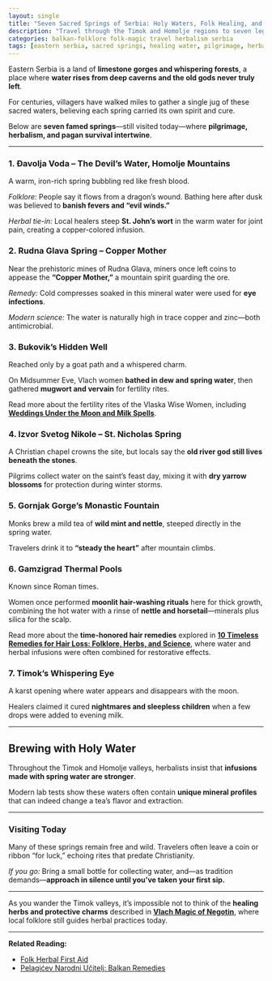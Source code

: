 ```yaml
---
layout: single
title: "Seven Sacred Springs of Serbia: Holy Waters, Folk Healing, and Herbal Magic"
description: "Travel through the Timok and Homolje regions to seven legendary springs where pilgrims once sought cures, witches gathered herbs, and water itself was medicine."
categories: balkan-folklore folk-magic travel herbalism serbia
tags: [eastern serbia, sacred springs, healing water, pilgrimage, herbal magic, vlach traditions]
---
```


Eastern Serbia is a land of **limestone gorges and whispering forests**, a place where **water rises from deep caverns and the old gods never truly left**.  

For centuries, villagers have walked miles to gather a single jug of these sacred waters, believing each spring carried its own spirit and cure.

Below are **seven famed springs**—still visited today—where **pilgrimage, herbalism, and pagan survival intertwine**.

---

### 1. **Đavolja Voda – The Devil’s Water, Homolje Mountains**
A warm, iron-rich spring bubbling red like fresh blood.  

*Folklore:* People say it flows from a dragon’s wound. Bathing here after dusk was believed to **banish fevers and “evil winds.”**  

*Herbal tie-in:* Local healers steep **St. John’s wort** in the warm water for joint pain, creating a copper-colored infusion.

### 2. **Rudna Glava Spring – Copper Mother**
Near the prehistoric mines of Rudna Glava, miners once left coins to appease the **“Copper Mother,”** a mountain spirit guarding the ore.  

*Remedy:* Cold compresses soaked in this mineral water were used for **eye infections**.  

*Modern science:* The water is naturally high in trace copper and zinc—both antimicrobial.

### 3. **Bukovik’s Hidden Well**
Reached only by a goat path and a whispered charm.  

On Midsummer Eve, Vlach women **bathed in dew and spring water**, then gathered **mugwort and vervain** for fertility rites.

Read more about the fertility rites of the Vlaska Wise Women, including **[Weddings Under the Moon and Milk Spells](/fertility-rites-vlach-danube-folklore/)**.

### 4. **Izvor Svetog Nikole – St. Nicholas Spring**
A Christian chapel crowns the site, but locals say the **old river god still lives beneath the stones**.  

Pilgrims collect water on the saint’s feast day, mixing it with **dry yarrow blossoms** for protection during winter storms.

### 5. **Gornjak Gorge’s Monastic Fountain**
Monks brew a mild tea of **wild mint and nettle**, steeped directly in the spring water.  

Travelers drink it to **“steady the heart”** after mountain climbs.

### 6. **Gamzigrad Thermal Pools**
Known since Roman times.  

Women once performed **moonlit hair-washing rituals** here for thick growth, combining the hot water with a rinse of **nettle and horsetail**—minerals plus silica for the scalp.

Read more about the **time-honored hair remedies** explored in **[10 Timeless Remedies for Hair Loss: Folklore, Herbs, and Science](/folk-hairloss-remedies/)**, where water and herbal infusions were often combined for restorative effects.

### 7. **Timok’s Whispering Eye**
A karst opening where water appears and disappears with the moon.  

Healers claimed it cured **nightmares and sleepless children** when a few drops were added to evening milk.

---

## Brewing with Holy Water
Throughout the Timok and Homolje valleys, herbalists insist that **infusions made with spring water are stronger**.  

Modern lab tests show these waters often contain **unique mineral profiles** that can indeed change a tea’s flavor and extraction.

---

### Visiting Today
Many of these springs remain free and wild. Travelers often leave a coin or ribbon “for luck,” echoing rites that predate Christianity.

*If you go:* Bring a small bottle for collecting water, and—as tradition demands—**approach in silence until you’ve taken your first sip.**

---

As you wander the Timok valleys, it’s impossible not to think of the **healing herbs and protective charms** described in **[Vlach Magic of Negotin](/vlach-magic-negotin-serbia/)**, where local folklore still guides herbal practices today.

---

**Related Reading:**    
- [Folk Herbal First Aid](/folk-herbal-first-aid/)  
- [Pelagićev Narodni Učitelj: Balkan Remedies](/pelagicev-narodni-ucitelj-balkan-remedies/)
